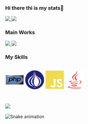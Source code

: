 ### Hi there thi is my stats👋


<div align="left">
  <a href="https://github.com/levicosta01">
  <img height="160em" src="https://github-readme-stats.vercel.app/api?username=levicosta201&show_icons=true&theme=dracula&include_all_commits=true&count_private=true"/>
  <img height="160em" src="https://github-readme-stats.vercel.app/api/top-langs/?username=jussaraalves&layout=compact&langs_count=7&theme=dark"/>
  </a>
</div> 
 

### Main Works

<div align="left">
  <a href="https://github.com/levicosta01">
  <img height="50%" src="https://github-readme-stats.vercel.app/api/pin/?username=levicosta201&repo=mudah-framework"/>
  <img height="50%" src="https://github-readme-stats.vercel.app/api/pin/?username=levicosta201&repo=gerencianet-pix-api"/>
  </a>
</div> 
  
### My Skills
    
<div style="display: inline_block"><br/>
  <img align="center" alt="Jucs-PHP" height="60" width="60" src="https://raw.githubusercontent.com/devicons/devicon/master/icons/php/php-original.svg">
  <img align="center" alt="Jucs-PERL" height="60" width="60" src="https://raw.githubusercontent.com/devicons/devicon/master/icons/perl/perl-original.svg">
  <img align="center" alt="Jucs-Js" height="60" width="60" src="https://raw.githubusercontent.com/devicons/devicon/master/icons/javascript/javascript-plain.svg">
  <img align="center" alt="Jucs-Js" height="60" width="60" src="https://raw.githubusercontent.com/devicons/devicon/master/icons/java/java-plain.svg">
</div>

 ##
 
<br/>
 
<div>
  <a href="https://www.linkedin.com/in/levi-costa-091b91149/" target="_blank"><img src="https://img.shields.io/badge/-LinkedIn-%230077B5?style=for-the-badge&logo=linkedin&logoColor=white" target="_blank"></a>
 
</div>
<div> 
 
   ![Snake animation](https://github.com/levicosta201/levicosta201/blob/output/github-contribution-grid-snake.svg)
 
</div>

<!--
**levicosta201/levicosta201** is a ✨ _special_ ✨ repository because its `README.md` (this file) appears on your GitHub profile.

Here are some ideas to get you started:

- 🔭 I’m currently working on ...
- 🌱 I’m currently learning ...
- 👯 I’m looking to collaborate on ...
- 🤔 I’m looking for help with ...
- 💬 Ask me about ...
- 📫 How to reach me: ...
- 😄 Pronouns: ...
- ⚡ Fun fact: ...
-->

